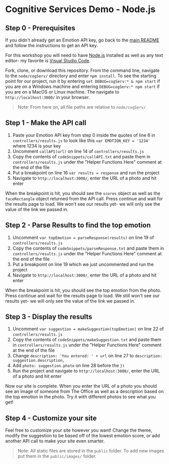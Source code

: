 # Cognitive Services Demo - Node.js

## Step 0 - Prerequisites
If you didn't already get an Emotion API key, go back to the [main README](https://github.com/jcocchi/CognitiveServicesDemo) and follow the instructions to get an API key.

For this workshop you will need to have [Node.js](https://nodejs.org/en/download/) installed as well as any text editor- my favorite is [Visual Studio Code](https://code.visualstudio.com/download).

Fork, clone, or download this repository. From the command line, navigate to the `node/cogServ/` directory and enter `npm install`. To see the starting point for our project, run it by entering `set DEBUG=cogServ:* & npm start` if you are on a Windows machine and entering `DEBUG=cogServ:* npm start` if you are on a MacOS or Linux machine. The navigate to `http://localhost:3000/` in your browser.

> Note: From here on, all file paths are relative to `node/cogServ/`

## Step 1 - Make the API call
1. Paste your Emotion API key from step 0 inside the quotes of line 6 in `controllers/results.js` to look like this `var EMOTION_KEY = '1234'` where 1234 is your key
2. Uncomment `callAPI(url)` on line 14 of `controllers/results.js`
3. Copy the contents of `codeSnippets/callAPI.txt` and paste them in `controllers/results.js` under the "Helper Functions Here" comment at the end of the file
4. Put a breakpoint on line 16 `var results = response` and run the project
5. Navigate to `http://localhost:3000/`, enter the URL of a photo and hit enter

When the breakpoint is hit, you should see the `scores` object as well as the `faceRectangle` object returned from the API call. Press continue and wait for the results page to load. We won't see our results yet- we will only see the value of the link we passed in.

## Step 2 - Parse Results to find the top emotion
1. Uncomment `var topEmotion = parseResponse(results)` on line 19 of `controllers/results.js`
2. Copy the contents of `codeSnippets/parseResponse.txt` and paste them in `controllers/results.js` under the "Helper Functions Here" comment at the end of the file
3. Put a breakpoint on line 19 which we just uncommented and run the project
4. Navigate to `http://localhost:3000/`, enter the URL of a photo and hit enter

When the breakpoint is hit, you should see the top emotion from the photo. Press continue and wait for the results page to load. We still won't see our results yet- we will only see the value of the link we passed in.

## Step 3 - Display the results
1. Uncomment `var suggestion = makeSuggestion(topEmotion)` on line 22 of `controllers/results.js`
2. Copy the contents of `codeSnippets/makeSuggestion.txt` and paste them in `controllers/results.js` under the "Helper Functions Here" comment at the end of the file
3. Change `description: 'You entered: ' + url` on line 27 to `description: suggestion.description,`
4. Add `photo: suggestion.photo` on line 28 before the `})`
5. Run the project and navigate to `http://localhost:3000/`, enter the URL of a photo and hit enter

Now our site is complete. When you enter the URL of a photo you should see an image of someone from The Office as well as a description based on the top emotion in the photo. Try it with different photos to see what you get!

## Step 4 - Customize your site
Feel free to customize your site however you want! Change the theme, modify the suggestion to be based off of the lowest emotion score, or add another API call to make your site even smarter.

> Note: All static files are stored in the `public` folder. To add new images put them in the `public/images/` folder.
